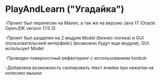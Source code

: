 # PlayAndLearn ("Угадайка")

-Проект был перенесен на Maven, а так же на версию Java 17 (Oracle OpenJDK version 17.0.3)

-Проект был разделен на 2 модуля Model (бизнес-логика) и GUI (пользовательский интерфейс) (возможно будут еще модули), GUI использует Model

-Проведен поверхостный рефакторинг с использованием lombok

-Добавлена возможность скопировать текст ячейки при нажатии на колесико мышки

